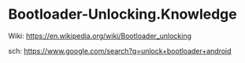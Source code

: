 # Bootloader-Unlocking.Knowledge
Wiki: https://en.wikipedia.org/wiki/Bootloader_unlocking

sch: https://www.google.com/search?q=unlock+bootloader+android
